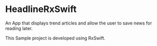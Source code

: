 # HeadlineRxSwift
An App that displays trend articles and allow the user to save news for reading later.

This Sample project is developed using RxSwift.

